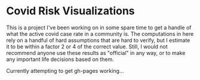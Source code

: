 # Covid Risk Visualizations

This is a project I've been working on in some spare time to get a handle of
what the active covid case rate in a community is. The computations in here
rely on a handful of hard assumptions that are hard to verify, but I estimate
it to be within a factor 2 or 4 of the correct value. Still, I would not
recommend anyone use these results as "official" in any way, or to make any
important life decisions based on them.


Currently attempting to get gh-pages working...
